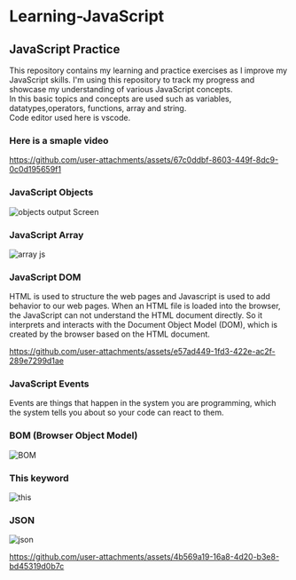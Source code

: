# Learning-JavaScript
## JavaScript Practice
This repository contains my learning and practice exercises as I improve my JavaScript skills. I'm using this repository to track my progress and showcase my understanding of various JavaScript concepts.<br>
In this basic topics and concepts are used such as variables, datatypes,operators, functions, array and string.<br>
Code editor used here is vscode.
### Here is a smaple video



https://github.com/user-attachments/assets/67c0ddbf-8603-449f-8dc9-0c0d195659f1 

### JavaScript Objects



![objects output Screen](https://github.com/user-attachments/assets/570f421b-a069-4376-ae2a-1636f4ac9b77)

### JavaScript Array
![array js](https://github.com/user-attachments/assets/a43d1d9b-8ad7-4677-a24e-a4a3f5339e30)

### JavaScript DOM
HTML is used to structure the web pages and Javascript is used to add behavior to our web pages. When an HTML file is loaded into the browser, the JavaScript can not understand the HTML document directly. So it interprets and interacts with the Document Object Model (DOM), which is created by the browser based on the HTML document.



https://github.com/user-attachments/assets/e57ad449-1fd3-422e-ac2f-289e7299d1ae

### JavaScript Events
Events are things that happen in the system you are programming, which the system tells you about so your code can react to them.

### BOM (Browser Object Model)
![BOM](https://github.com/user-attachments/assets/ab8b4f00-32d9-4547-a7a5-abace85f7a9a)

### This keyword
![this](https://github.com/user-attachments/assets/7e52b49e-dd67-4ec6-8969-a05f36741d1e)

### JSON

![json](https://github.com/user-attachments/assets/b8c7693e-f55b-4fff-9749-030edfc435aa)






https://github.com/user-attachments/assets/4b569a19-16a8-4d20-b3e8-bd45319d0b7c


